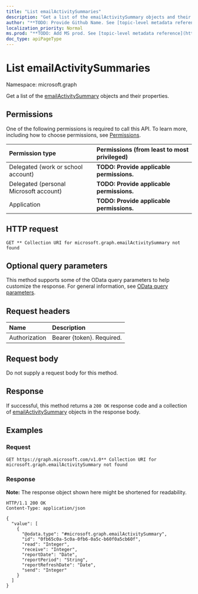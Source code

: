 ```yaml
---
title: "List emailActivitySummaries"
description: "Get a list of the emailActivitySummary objects and their properties."
author: "**TODO: Provide Github Name. See [topic-level metadata reference](https://msgo.azurewebsites.net/add/document/guidelines/metadata.html#topic-level-metadata)**"
localization_priority: Normal
ms.prod: "**TODO: Add MS prod. See [topic-level metadata reference](https://msgo.azurewebsites.net/add/document/guidelines/metadata.html#topic-level-metadata)**"
doc_type: apiPageType
---
```


# List emailActivitySummaries
Namespace: microsoft.graph



Get a list of the [emailActivitySummary](../resources/emailactivitysummary.md) objects and their properties.

## Permissions
One of the following permissions is required to call this API. To learn more, including how to choose permissions, see [Permissions](/graph/permissions-reference).

|Permission type|Permissions (from least to most privileged)|
|:---|:---|
|Delegated (work or school account)|**TODO: Provide applicable permissions.**|
|Delegated (personal Microsoft account)|**TODO: Provide applicable permissions.**|
|Application|**TODO: Provide applicable permissions.**|

## HTTP request

<!-- {
  "blockType": "ignored"
}
-->
``` http
GET ** Collection URI for microsoft.graph.emailActivitySummary not found
```

## Optional query parameters
This method supports some of the OData query parameters to help customize the response. For general information, see [OData query parameters](/graph/query-parameters).

## Request headers
|Name|Description|
|:---|:---|
|Authorization|Bearer {token}. Required.|

## Request body
Do not supply a request body for this method.

## Response

If successful, this method returns a `200 OK` response code and a collection of [emailActivitySummary](../resources/emailactivitysummary.md) objects in the response body.

## Examples

### Request
<!-- {
  "blockType": "request",
  "name": "list_emailactivitysummary"
}
-->
``` http
GET https://graph.microsoft.com/v1.0** Collection URI for microsoft.graph.emailActivitySummary not found
```


### Response
**Note:** The response object shown here might be shortened for readability.
<!-- {
  "blockType": "response",
  "truncated": true,
  "@odata.type": "Collection(microsoft.graph.emailActivitySummary)"
}
-->
``` http
HTTP/1.1 200 OK
Content-Type: application/json

{
  "value": [
    {
      "@odata.type": "#microsoft.graph.emailActivitySummary",
      "id": "0fb65c0a-5c0a-0fb6-0a5c-b60f0a5cb60f",
      "read": "Integer",
      "receive": "Integer",
      "reportDate": "Date",
      "reportPeriod": "String",
      "reportRefreshDate": "Date",
      "send": "Integer"
    }
  ]
}
```

